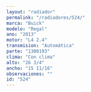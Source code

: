 ```yaml
---
layout: "radiador"
permalink: "/radiadores/524/"
marca: "Buick"
modelo: "Regal"
ano: "2013"
motor: "L4 2.4"
transmision: "Automática"
parte: "1300193"
clima: "Con clima"
alto: "26 3/4"
ancho: "15 11/16"
observaciones: ""
id: "524"
---
```


